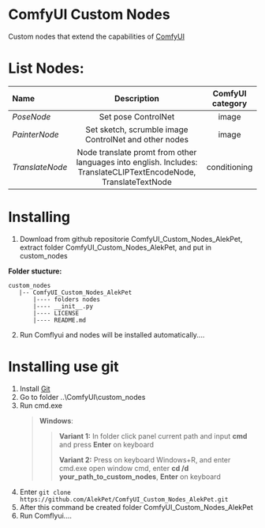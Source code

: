 # ComfyUI Custom Nodes

Custom nodes that extend the capabilities of [ComfyUI](https://github.com/comfyanonymous/ComfyUI)

# List Nodes:

| Name            |                                                   Description                                                    | ComfyUI category |
| :-------------- | :--------------------------------------------------------------------------------------------------------------: | :--------------: |
| _PoseNode_      |                                               Set pose ControlNet                                                |      image       |
| _PainterNode_   |                              Set sketch, scrumble image ControlNet and other nodes                               |      image       |
| _TranslateNode_ | Node translate promt from other languages into english. Includes: TranslateCLIPTextEncodeNode, TranslateTextNode |   conditioning   |

# Installing

1. Download from github repositorie ComfyUI_Custom_Nodes_AlekPet, extract folder ComfyUI_Custom_Nodes_AlekPet, and put in custom_nodes

**Folder stucture:**

```
custom_nodes
   |-- ComfyUI_Custom_Nodes_AlekPet
       |---- folders nodes
       |---- __init__.py
       |---- LICENSE
       |---- README.md
```

2. Run Comflyui and nodes will be installed automatically....

# Installing use git

1. Install [Git](https://git-scm.com/)
2. Go to folder ..\ComfyUI\custom_nodes
3. Run cmd.exe
   > **Windows**:
   >
   > > **Variant 1:** In folder click panel current path and input **cmd** and press **Enter** on keyboard
   > >
   > > **Variant 2:** Press on keyboard Windows+R, and enter cmd.exe open window cmd, enter **cd /d your_path_to_custom_nodes**, **Enter** on keyboard
4. Enter `git clone https://github.com/AlekPet/ComfyUI_Custom_Nodes_AlekPet.git`
5. After this command be created folder ComfyUI_Custom_Nodes_AlekPet
6. Run Comflyui....

